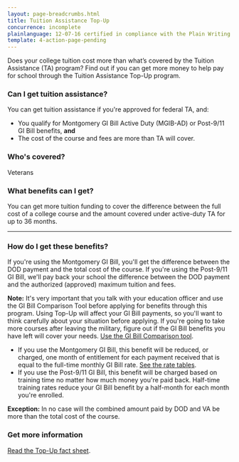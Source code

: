 ```yaml
---
layout: page-breadcrumbs.html
title: Tuition Assistance Top-Up
concurrence: incomplete
plainlanguage: 12-07-16 certified in compliance with the Plain Writing Act
template: 4-action-page-pending
---
```


<div class="va-introtext">
Does your college tuition cost more than what’s covered by the Tuition Assistance (TA) program? Find out if you can get more money to help pay for school through the Tuition Assistance Top-Up program.
</div>


<div class="feature" markdown="1">

### Can I get tuition assistance?
You can get tuition assistance if you're approved for federal TA, and:
  - You qualify for Montgomery GI Bill Active Duty (MGIB-AD) or Post-9/11 GI Bill benefits, **and**
  - The cost of the course and fees are more than TA will cover.

### Who's covered?
Veterans
</div>

### What benefits can I get?

You can get more tuition funding to cover the difference between the full cost of a college course and the amount covered under active-duty TA for up to 36 months.

-----

### How do I get these benefits?

If you're using the Montgomery GI Bill, you'll get the difference between the DOD payment and the total cost of the course. If you're using the Post-9/11 GI Bill, we'll pay back your school the difference between the DOD payment and the authorized (approved) maximum tuition and fees.

**Note:** It's very important that you talk with your education officer and use the GI Bill Comparison Tool before applying for benefits through this program. Using Top-Up will affect your GI Bill payments, so you'll want to think carefully about your situation before applying. If you're going to take more courses after leaving the military, figure out if the GI Bill benefits you have left will cover your needs. [Use the GI Bill Comparison tool](/gi-bill-comparison-tool/).

- If you use the Montgomery GI Bill, this benefit will be reduced, or charged, one month of entitlement for each payment received that is equal to the full-time monthly GI Bill rate. [See the rate tables](http://www.benefits.va.gov/gibill/resources/benefits_resources/rate_tables.asp).
- If you use the Post-9/11 GI Bill, this benefit will be charged based on training time no matter how much money you're paid back. Half-time training rates reduce your GI Bill benefit by a half-month for each month you're enrolled.

**Exception:** In no case will the combined amount paid by DOD and VA be more than the total cost of the course.

### Get more information

[Read the Top-Up fact sheet](http://www.benefits.va.gov/GIBILL/docs/factsheets/topup.pdf).
